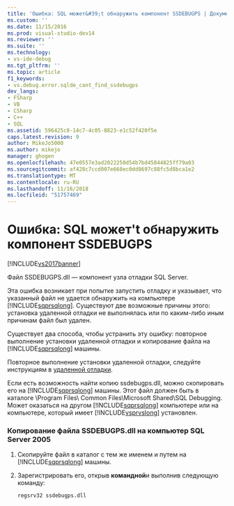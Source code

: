 ```yaml
---
title: 'Ошибка: SQL может&#39;t обнаружить компонент SSDEBUGPS | Документация Майкрософт'
ms.custom: ''
ms.date: 11/15/2016
ms.prod: visual-studio-dev14
ms.reviewer: ''
ms.suite: ''
ms.technology:
- vs-ide-debug
ms.tgt_pltfrm: ''
ms.topic: article
f1_keywords:
- vs.debug.error.sqlde_cant_find_ssdebugps
dev_langs:
- FSharp
- VB
- CSharp
- C++
- SQL
ms.assetid: 596425c8-14c7-4c05-8823-e1c52f420f5e
caps.latest.revision: 9
author: MikeJo5000
ms.author: mikejo
manager: ghogen
ms.openlocfilehash: 47e0557e3ad2022250d54b7bd45844825ff79a03
ms.sourcegitcommit: af428c7ccd007e668ec0dd8697c88fc5d8bca1e2
ms.translationtype: MT
ms.contentlocale: ru-RU
ms.lasthandoff: 11/16/2018
ms.locfileid: "51757469"
---
```

# <a name="error-sql-can39t-find-ssdebugps"></a>Ошибка: SQL может&#39;t обнаружить компонент SSDEBUGPS
[!INCLUDE[vs2017banner](../includes/vs2017banner.md)]

Файл SSDEBUGPS.dll — компонент узла отладки SQL Server.  
  
 Эта ошибка возникает при попытке запустить отладку и указывает, что указанный файл не удается обнаружить на компьютере [!INCLUDE[sqprsqlong](../includes/sqprsqlong-md.md)]. Существуют две возможные причины этого: установка удаленной отладки не выполнялась или по каким-либо иным причинам файл был удален.  
  
 Существует два способа, чтобы устранить эту ошибку: повторное выполнение установки удаленной отладки и копирование файла на [!INCLUDE[sqprsqlong](../includes/sqprsqlong-md.md)] машины.  
  
 Повторное выполнение установки удаленной отладки, следуйте инструкциям в [удаленной отладки](../debugger/remote-debugging.md).  
  
 Если есть возможность найти копию ssdebugps.dll, можно скопировать его на [!INCLUDE[sqprsqlong](../includes/sqprsqlong-md.md)] машины. Этот файл должен быть в каталоге \Program Files\ Common Files\Microsoft Shared\SQL Debugging. Может оказаться на другом [!INCLUDE[sqprsqlong](../includes/sqprsqlong-md.md)] компьютере или на компьютере, который имеет [!INCLUDE[vsprvslong](../includes/vsprvslong-md.md)] установлен.  
  
### <a name="to-copy-ssdebugpsdll-onto-the-sql-server-2005-machine"></a>Копирование файла SSDEBUGPS.dll на компьютер SQL Server 2005  
  
1.  Скопируйте файл в каталог с тем же именем и путем на [!INCLUDE[sqprsqlong](../includes/sqprsqlong-md.md)] машины.  
  
2.  Зарегистрировать его, открыв **командной**и выполнив следующую команду:  
  
    ```  
    regsrv32 ssdebugps.dll  
    ```



